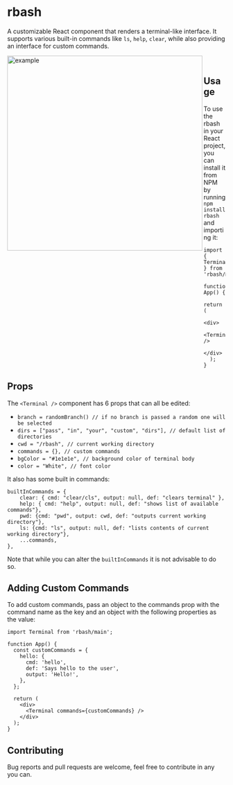 # rbash

A customizable React component that renders a terminal-like interface. It supports various built-in commands like `ls`, `help`, `clear`, while also providing an interface for custom commands.

<img alt="example" src="https://user-images.githubusercontent.com/92326059/234421648-9b0758d6-4a62-4d35-bfbb-e2c369761543.png" width="450" align="left">

<br>

## Usage

To use the rbash in your React project, you can install it from NPM by running `npm install rbash` and importing it:

```
import { Terminal } from 'rbash/main';

function App() {
  return (
    <div>
      <Terminal />
    </div>
  );
}
```

## Props

The `<Terminal />` component has 6 props that can all be edited:

- `branch = randomBranch() // if no branch is passed a random one will be selected`
- `dirs = ["pass", "in", "your", "custom", "dirs"], // default list of directories`
- `cwd = "/rbash", // current working directory`
- `commands = {}, // custom commands`
- `bgColor = "#1e1e1e", // background color of terminal body`
- `color = "White", // font color`

It also has some built in commands:

```
builtInCommands = {
    clear: { cmd: "clear/cls", output: null, def: "clears terminal" },
    help: { cmd: "help", output: null, def: "shows list of available commands"},
    pwd: {cmd: "pwd", output: cwd, def: "outputs current working directory"},
    ls: {cmd: "ls", output: null, def: "lists contents of current working directory"},
    ...commands,
},
```

Note that while you can alter the `builtInCommands` it is not advisable to do so.

## Adding Custom Commands

To add custom commands, pass an object to the commands prop with the command name as the key and an object with the following properties as the value:

```
import Terminal from 'rbash/main';

function App() {
  const customCommands = {
    hello: {
      cmd: 'hello',
      def: 'Says hello to the user',
      output: 'Hello!',
    },
  };

  return (
    <div>
      <Terminal commands={customCommands} />
    </div>
  );
}
```

## Contributing

Bug reports and pull requests are welcome, feel free to contribute in any you can.
